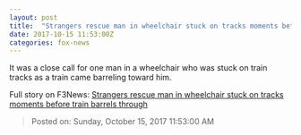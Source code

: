 ```yaml
---
layout: post
title:  "Strangers rescue man in wheelchair stuck on tracks moments before train barrels through"
date: 2017-10-15 11:53:00Z
categories: fox-news
---
```


It was a close call for one man in a wheelchair who was stuck on train tracks as a train came barreling toward him.


Full story on F3News: [Strangers rescue man in wheelchair stuck on tracks moments before train barrels through](http://www.f3nws.com/n/QtC43D)

> Posted on: Sunday, October 15, 2017 11:53:00 AM
